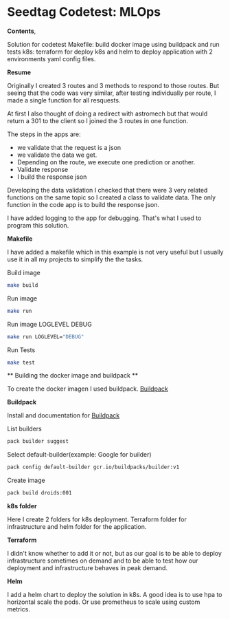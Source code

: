 # Seedtag Codetest: MLOps

**Contents**,

Solution for codetest
Makefile: build docker image using buildpack and run tests
k8s: terraform for deploy k8s and helm to deploy application with 2 environments yaml config files.



**Resume**

Originally I created 3 routes and 3 methods to respond to those routes. But seeing that the code was very similar, after testing individually per route, I made a single function for all resquests.

At first I also thought of doing a redirect with astromech but that would return a 301 to the client so I joined the 3 routes in one function. 

The steps in the apps are: 
- we validate that the request is a json
- we validate the data we get.
- Depending on the route, we execute one prediction or another. 
- Validate response
- I build the response json


Developing the data validation I checked that there were 3 very related functions on the same topic so  I created a class to validate data. The only function in the code app is to build the response json. 

I have added logging to the app for debugging. That's what I used to program this solution. 


**Makefile**

I have added a makefile which in this example is not very useful but I usually use it in all my projects to simplify the the tasks.

Build image 
```sh
make build
```
Run image
```sh 
make run
```
Run image LOGLEVEL DEBUG

```sh 
make run LOGLEVEL="DEBUG" 
```
Run Tests
```sh 
make test
```


** Building the docker image  and buildpack **

To create the docker imagen I used buildpack. [Buildpack](https://buildpacks.io)

**Buildpack**

Install and documentation for [Buildpack](https://buildpacks.io/docs/)

List builders 
```sh
pack builder suggest
```

Select default-builder(example: Google for builder)
```sh
pack config default-builder gcr.io/buildpacks/builder:v1 
```

Create image
```sh
pack build droids:001
```

**k8s folder**

Here I create 2 folders for k8s deployment. Terraform folder for infrastructure and helm folder for the application.

**Terraform**

I didn't know whether to add it or not, but as our goal is to be able to deploy infrastructure sometimes on demand and to be able to test how our deployment and infrastructure behaves in peak demand. 


**Helm**

I add a helm chart to deploy the solution in k8s. A good idea is to use hpa to horizontal scale the pods. Or use prometheus to scale using custom metrics. 







